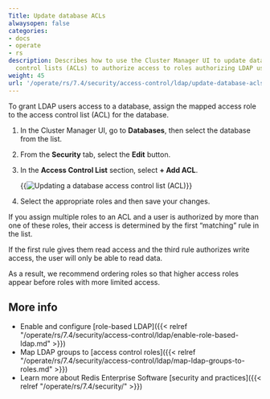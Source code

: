 ```yaml
---
Title: Update database ACLs
alwaysopen: false
categories:
- docs
- operate
- rs
description: Describes how to use the Cluster Manager UI to update database access
  control lists (ACLs) to authorize access to roles authorizing LDAP user access.
weight: 45
url: '/operate/rs/7.4/security/access-control/ldap/update-database-acls/'
---
```


To grant LDAP users access to a database, assign the mapped access role to the access control list (ACL) for the database.

1.  In the Cluster Manager UI, go to **Databases**, then select the database from the list.

1.  From the **Security** tab, select the **Edit** button.

1.  In the **Access Control List** section, select **+ Add ACL**.

    {{<image filename="images/rs/screenshots/databases/security-access-control-acl-only.png" alt="Updating a database access control list (ACL)" >}}

1.  Select the appropriate roles and then save your changes.

If you assign multiple roles to an ACL and a user is authorized by more than one of these roles, their access is determined by the first “matching” rule in the list.  

If the first rule gives them read access and the third rule authorizes write access, the user will only be able to read data.  

As a result, we recommend ordering roles so that higher access roles appear before roles with more limited access. 


## More info

- Enable and configure [role-based LDAP]({{< relref "/operate/rs/7.4/security/access-control/ldap/enable-role-based-ldap.md" >}})
- Map LDAP groups to [access control roles]({{< relref "/operate/rs/7.4/security/access-control/ldap/map-ldap-groups-to-roles.md" >}})
- Learn more about Redis Enterprise Software [security and practices]({{< relref "/operate/rs/7.4/security/" >}})
